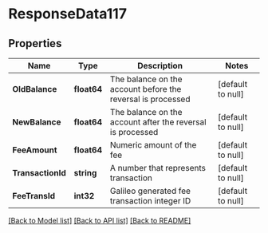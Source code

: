 # ResponseData117

## Properties
Name | Type | Description | Notes
------------ | ------------- | ------------- | -------------
**OldBalance** | **float64** | The balance on the account before the reversal is processed | [default to null]
**NewBalance** | **float64** | The balance on the account after the reversal is processed | [default to null]
**FeeAmount** | **float64** | Numeric amount of the fee | [default to null]
**TransactionId** | **string** | A number that represents transaction | [default to null]
**FeeTransId** | **int32** | Galileo generated fee transaction integer ID | [default to null]

[[Back to Model list]](../README.md#documentation-for-models) [[Back to API list]](../README.md#documentation-for-api-endpoints) [[Back to README]](../README.md)

